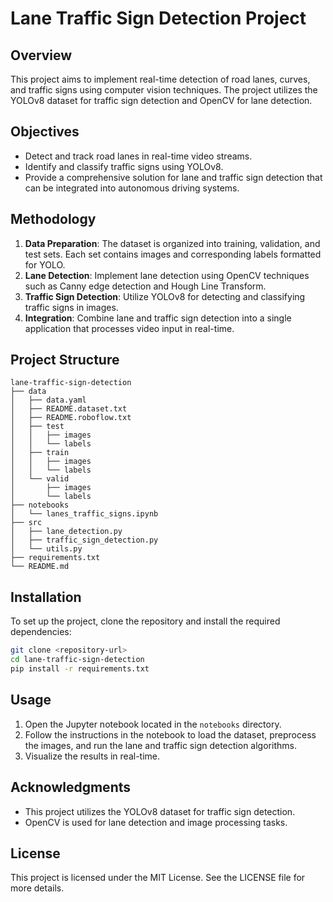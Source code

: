 # Lane Traffic Sign Detection Project

## Overview
This project aims to implement real-time detection of road lanes, curves, and traffic signs using computer vision techniques. The project utilizes the YOLOv8 dataset for traffic sign detection and OpenCV for lane detection.

## Objectives
- Detect and track road lanes in real-time video streams.
- Identify and classify traffic signs using YOLOv8.
- Provide a comprehensive solution for lane and traffic sign detection that can be integrated into autonomous driving systems.

## Methodology
1. **Data Preparation**: The dataset is organized into training, validation, and test sets. Each set contains images and corresponding labels formatted for YOLO.
2. **Lane Detection**: Implement lane detection using OpenCV techniques such as Canny edge detection and Hough Line Transform.
3. **Traffic Sign Detection**: Utilize YOLOv8 for detecting and classifying traffic signs in images.
4. **Integration**: Combine lane and traffic sign detection into a single application that processes video input in real-time.

## Project Structure
```
lane-traffic-sign-detection
├── data
│   ├── data.yaml
│   ├── README.dataset.txt
│   ├── README.roboflow.txt
│   ├── test
│   │   ├── images
│   │   └── labels
│   ├── train
│   │   ├── images
│   │   └── labels
│   └── valid
│       ├── images
│       └── labels
├── notebooks
│   └── lanes_traffic_signs.ipynb
├── src
│   ├── lane_detection.py
│   ├── traffic_sign_detection.py
│   └── utils.py
├── requirements.txt
└── README.md
```

## Installation
To set up the project, clone the repository and install the required dependencies:

```bash
git clone <repository-url>
cd lane-traffic-sign-detection
pip install -r requirements.txt
```

## Usage
1. Open the Jupyter notebook located in the `notebooks` directory.
2. Follow the instructions in the notebook to load the dataset, preprocess the images, and run the lane and traffic sign detection algorithms.
3. Visualize the results in real-time.

## Acknowledgments
- This project utilizes the YOLOv8 dataset for traffic sign detection.
- OpenCV is used for lane detection and image processing tasks.

## License
This project is licensed under the MIT License. See the LICENSE file for more details.
